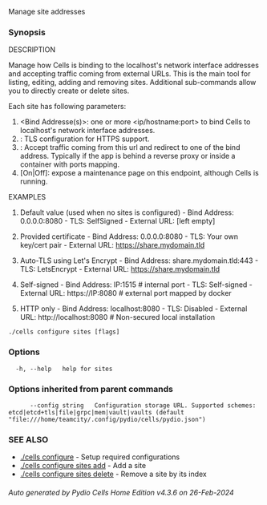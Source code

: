 Manage site addresses

### Synopsis


DESCRIPTION
  
  Manage how Cells is binding to the localhost's network interface addresses and accepting traffic coming from external URLs.
  This is the main tool for listing, editing, adding and removing sites. Additional sub-commands allow you to directly create or delete sites.
  
  Each site has following parameters:
   1. <Bind Addresse(s)>: one or more <ip/hostname:port> to bind Cells to localhost's network interface addresses. 
   2. <TLS Settings>: TLS configuration for HTTPS support.
   3. <External URL>: Accept traffic coming from this url and redirect to one of the bind address.
      Typically if the app is behind a reverse proxy or inside a container with ports mapping.
   4. <Maintenance Mode> [On|Off]: expose a maintenance page on this endpoint, although Cells is running.

EXAMPLES 

  1. Default value (used when no sites is configured)
    - Bind Address: 0.0.0.0:8080
    - TLS: SelfSigned
    - External URL: [left empty]
  
  2. Provided certificate
    - Bind Address: 0.0.0.0:8080
    - TLS: Your own key/cert pair
    - External URL: https://share.mydomain.tld
  
  3. Auto-TLS using Let's Encrypt 
    - Bind Address: share.mydomain.tld:443
    - TLS: LetsEncrypt
    - External URL: https://share.mydomain.tld
  
  4. Self-signed
    - Bind Address: IP:1515         # internal port
    - TLS: Self-signed
    - External URL: https://IP:8080   # external port mapped by docker
  
  5. HTTP only
    - Bind Address: localhost:8080
    - TLS: Disabled
    - External URL: http://localhost:8080  # Non-secured local installation



```
./cells configure sites [flags]
```

### Options

```
  -h, --help   help for sites
```

### Options inherited from parent commands

```
      --config string   Configuration storage URL. Supported schemes: etcd|etcd+tls|file|grpc|mem|vault|vaults (default "file:///home/teamcity/.config/pydio/cells/pydio.json")
```

### SEE ALSO

* [./cells configure](./cells-configure)	 - Setup required configurations
* [./cells configure sites add](./cells-configure-sites-add)	 - Add a site
* [./cells configure sites delete](./cells-configure-sites-delete)	 - Remove a site by its index

###### Auto generated by Pydio Cells Home Edition v4.3.6 on 26-Feb-2024

